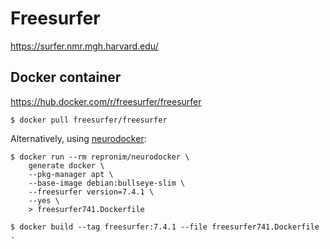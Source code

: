 # Freesurfer

https://surfer.nmr.mgh.harvard.edu/

## Docker container

https://hub.docker.com/r/freesurfer/freesurfer

```console
$ docker pull freesurfer/freesurfer
```

Alternatively, using [neurodocker](https://www.repronim.org/neurodocker/index.html):

```console
$ docker run --rm repronim/neurodocker \
    generate docker \
    --pkg-manager apt \
    --base-image debian:bullseye-slim \
    --freesurfer version=7.4.1 \
    --yes \
    > freesurfer741.Dockerfile

$ docker build --tag freesurfer:7.4.1 --file freesurfer741.Dockerfile .
```
